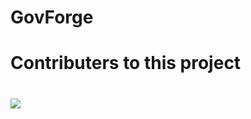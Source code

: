 # GovForge
<h1>Contributers to this project<h1>
<a href="https://github.com/itsAditya0512"> <img src="https://avatars.githubusercontent.com/u/102782186?v=4"> </a>
